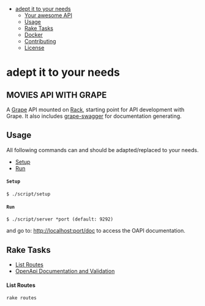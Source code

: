 <!-- TOC depthFrom:1 depthTo:6 withLinks:1 updateOnSave:0 orderedList:0 -->

- [adept it to your needs](#adept-it-to-your-needs)
  - [Your awesome API](#your-awesome-api)
  - [Usage](#usage)
  - [Rake Tasks](#rake-tasks)
  - [Docker](#docker)
  - [Contributing](#contributing)
  - [License](#license)

<!-- /TOC -->

# adept it to your needs

## MOVIES API WITH GRAPE

A [Grape](http://github.com/ruby-grape/grape) API mounted on [Rack](https://github.com/rack/rack), starting point for API development with Grape. It also includes [grape-swagger](http://github.com/ruby-grape/grape-swagger) for documentation generating.


## Usage

All following commands can and should be adapted/replaced to your needs.

- [Setup](#setup)
- [Run](#run)

#### `Setup`

```
$ ./script/setup
```

#### `Run`

```
$ ./script/server *port (default: 9292)
```
and go to: [http://localhost:port/doc](http://localhost:9292/doc)
to access the OAPI documentation.


## Rake Tasks

- [List Routes](#list-routes)
- [OpenApi Documentation and Validation](#openapi-documentation-and-validation)

#### List Routes

```
rake routes
```



